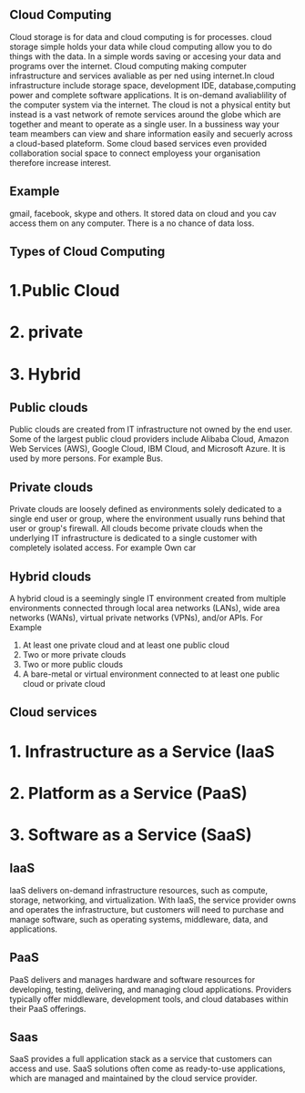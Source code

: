 ##  Cloud Computing
Cloud storage is for data and cloud computing is for processes. cloud storage simple holds your data while cloud computing allow you to do things with the data. In a simple words saving or accesing your data and programs over the internet. Cloud computing making computer infrastructure and services avaliable as per ned using internet.In cloud infrastructure include 
storage space, development IDE, database,computing power and complete software applications. It is on-demand avaliablility of the computer system via the internet. The cloud is not a physical entity but instead is a vast network of remote services around the globe which are together and meant to operate as a single user. In a bussiness way your team meambers can view and share information easily and secuerly across a cloud-based plateform. Some 
cloud based services even provided collaboration social space to connect employess your organisation therefore increase interest.
## Example 
gmail, facebook, skype and others.
It stored data on cloud and you cav access them on any computer. There  is a no chance of data loss.

## Types of Cloud Computing
# 1.Public Cloud 
# 2. private 
# 3. Hybrid

## Public clouds
Public clouds are created from IT infrastructure not owned by the end user. Some of the largest public cloud providers include Alibaba Cloud, Amazon Web Services (AWS), Google Cloud, IBM Cloud, and Microsoft Azure.
It is used by more persons. For example Bus.
    
## Private clouds
Private clouds are loosely defined as  environments solely dedicated to a single end user or group, where the environment usually runs behind that user or group's firewall. All clouds become private clouds when the underlying IT infrastructure is dedicated to a single customer with completely isolated access. For example Own car
## Hybrid clouds
A hybrid cloud is a seemingly single IT environment created from multiple environments connected through local area networks (LANs), wide area networks (WANs), virtual private networks (VPNs), and/or APIs.
For Example
1. At least one private cloud and at least one public cloud
2. Two or more private clouds
3. Two or more public clouds
4. A bare-metal or virtual environment connected to at least one public cloud or private cloud
## Cloud services
# 1. Infrastructure as a Service (IaaS
# 2. Platform as a Service (PaaS)
# 3. Software as a Service (SaaS)

##  IaaS

IaaS delivers on-demand infrastructure resources, such as compute, storage, networking, and virtualization. With IaaS, the service provider owns and operates the infrastructure, but customers will need to purchase and manage software, such as operating systems, middleware, data, and applications.

## PaaS

PaaS delivers and manages hardware and software resources for developing, testing, delivering, and managing cloud applications. Providers typically offer middleware, development tools, and cloud databases within their PaaS offerings.


## Saas
SaaS provides a full application stack as a service that customers can access and use. SaaS solutions often come as ready-to-use applications, which are managed and maintained by the cloud service provider.
